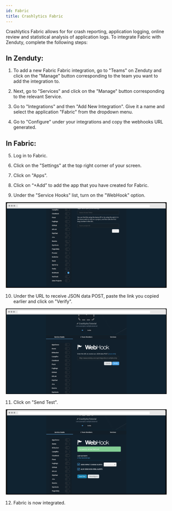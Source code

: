 ```yaml
---
id: Fabric
title: Crashlytics Fabric
---
```

Crashlytics Fabric allows for for crash reporting, application logging, online review and statistical analysis of application logs. To integrate Fabric with Zenduty, complete the following steps:

## In Zenduty: 

1. To add a new Fabric Fabric integration, go to "Teams" on Zenduty and click on the "Manage" button corresponding to the team you want to add the integration to.

2. Next, go to "Services" and click on the "Manage" button corresponding to the relevant Service.

3. Go to "Integrations" and then "Add New Integration". Give it a name and select the application "Fabric" from the dropdown menu.

4. Go to "Configure" under your integrations and copy the webhooks URL generated. 

## In Fabric: 

5. Log in to Fabric. 

6. Click on the "Settings" at the top right corner of your screen.

7. Click on "Apps".

8. Click on “+Add” to add the app that you have created for Fabric.

9. Under the "Service Hooks" list, turn on the "WebHook" option.

![](/img/Integrations/Fabric/1.png)

10. Under the URL to receive JSON data POST, paste the link you copied earlier and click on "Verify".

![](/img/Integrations/Fabric/2.png)

11. Click on "Send Test".

![](/img/Integrations/Fabric/3.png)

12. Fabric is now integrated.

